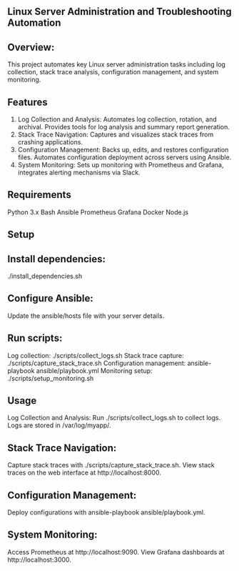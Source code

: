 ## Linux Server Administration and Troubleshooting Automation

## Overview:
This project automates key Linux server administration tasks including log collection, stack trace analysis, configuration management, and system monitoring.

## Features
1) Log Collection and Analysis: Automates log collection, rotation, and archival. Provides tools for log analysis and summary report generation.
2) Stack Trace Navigation: Captures and visualizes stack traces from crashing applications.
3) Configuration Management: Backs up, edits, and restores configuration files. Automates configuration deployment across servers using Ansible.
4) System Monitoring: Sets up monitoring with Prometheus and Grafana, integrates alerting mechanisms via Slack.

## Requirements
Python 3.x
Bash
Ansible
Prometheus
Grafana
Docker
Node.js

## Setup
## Install dependencies:
./install_dependencies.sh

## Configure Ansible:
Update the ansible/hosts file with your server details.

## Run scripts:
Log collection: ./scripts/collect_logs.sh
Stack trace capture: ./scripts/capture_stack_trace.sh
Configuration management: ansible-playbook ansible/playbook.yml
Monitoring setup: ./scripts/setup_monitoring.sh

## Usage
Log Collection and Analysis:
Run ./scripts/collect_logs.sh to collect logs.
Logs are stored in /var/log/myapp/.

## Stack Trace Navigation:
Capture stack traces with ./scripts/capture_stack_trace.sh.
View stack traces on the web interface at http://localhost:8000.

## Configuration Management:
Deploy configurations with ansible-playbook ansible/playbook.yml.

## System Monitoring:
Access Prometheus at http://localhost:9090.
View Grafana dashboards at http://localhost:3000.
